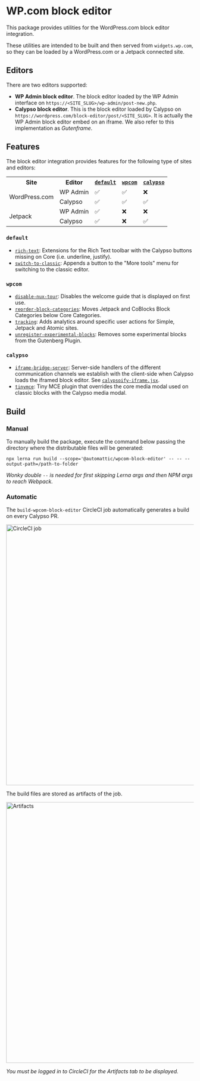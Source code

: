 # WP.com block editor

This package provides utilities for the WordPress.com block editor integration.

These utilities are intended to be built and then served from `widgets.wp.com`, so they can be loaded by a WordPress.com or a Jetpack connected site.

## Editors

There are two editors supported:

- **WP Admin block editor**. The block editor loaded by the WP Admin interface on `https://<SITE_SLUG>/wp-admin/post-new.php`.
- **Calypso block editor**. This is the block editor loaded by Calypso on `https://wordpress.com/block-editor/post/<SITE_SLUG>`. It is actually the WP Admin block editor embed on an iframe. We also refer to this implementation as _Gutenframe_.

## Features

The block editor integration provides features for the following type of sites and editors:

<table>
  <tr>
    <th>Site</th>
    <th>Editor</th>
    <th><a href="./src/default"><code>default</code></a></th>
    <th><a href="./src/wpcom"><code>wpcom</code></a></th>
    <th><a href="./src/calypso"><code>calypso</code></a></th>
  </tr>
  <tr>
    <td rowspan="2">WordPress.com</td>
    <td>WP Admin</td>
    <td>✅</td>
    <td>✅</td>
    <td>❌</td>
  </tr>
  <tr>
    <td>Calypso</td>
    <td>✅</td>
    <td>✅</td>
    <td>✅</td>
  </tr>
  <tr>
    <td rowspan="2">Jetpack</td>
    <td>WP Admin</td>
    <td>✅</td>
    <td>❌</td>
    <td>❌</td>
  </tr>
  <tr>
    <td>Calypso</td>
    <td>✅</td>
    <td>❌</td>
    <td>✅</td>
  </tr> 
</table>

### `default`

- [`rich-text`](./src/default/rich-text.js): Extensions for the Rich Text toolbar with the Calypso buttons missing on Core (i.e. underline, justify).
- [`switch-to-classic`](./src/default/switch-to-classic.js): Appends a button to the "More tools" menu for switching to the classic editor.

### `wpcom`

- [`disable-nux-tour`](./src/wpcom/disable-nux-tour.js): Disables the welcome guide that is displayed on first use.
- [`reorder-block-categories`](./src/wpcom/reorder-block-categories.js): Moves Jetpack and CoBlocks Block Categories below Core Categories.
- [`tracking`](./src/wpcom/tracking.js): Adds analytics around specific user actions for Simple, Jetpack and Atomic sites.
- [`unregister-experimental-blocks`](./src/wpcom/unregister-experimental-blocks.js): Removes some experimental blocks from the Gutenberg Plugin.

### `calypso`

- [`iframe-bridge-server`](./src/calypso/iframe-bridge-server.js): Server-side handlers of the different communication channels we establish with the client-side when Calypso loads the iframed block editor. See [`calypsoify-iframe.jsx`](https://github.com/Automattic/wp-calypso/blob/master/client/gutenberg/editor/calypsoify-iframe.jsx).
- [`tinymce`](./src/calypso/tinymce.js): Tiny MCE plugin that overrides the core media modal used on classic blocks with the Calypso media modal.

## Build

### Manual

To manually build the package, execute the command below passing the directory where the distributable files will be generated:

```
npx lerna run build --scope='@automattic/wpcom-block-editor' -- -- --output-path=/path-to-folder
```

_Wonky double `--` is needed for first skipping Lerna args and then NPM args to reach Webpack._

### Automatic

The `build-wpcom-block-editor` CircleCI job automatically generates a build on every Calypso PR.

<img alt="CircleCI job" width="700" src="https://cldup.com/hpfqhRKU0i-1200x1200.png" />

The build files are stored as artifacts of the job.

<img alt="Artifacts" width="700" src="https://cldup.com/W1yGG6MCsM-1200x1200.png" />

_You must be logged in to CircleCI for the Artifacts tab to be displayed._
